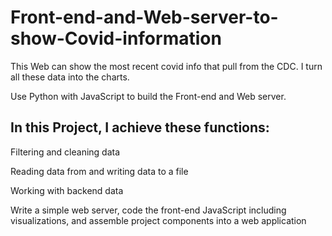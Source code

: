 # Front-end-and-Web-server-to-show-Covid-information
This Web can show the most recent covid info that pull from the CDC. I turn all these data into the charts.

Use Python with JavaScript to build the Front-end and Web server. 

## In this Project, I achieve these functions:

Filtering and cleaning data

Reading data from and writing data to a file 

Working with backend data

Write a simple web server, code the front-end JavaScript including visualizations, and assemble project components into a web application
